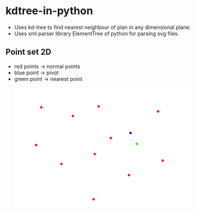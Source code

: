 # kdtree-in-python

- Uses kd-tree to find nearest neighbour of plan in any dimensional plane. 
- Uses xml parser library ElementTree of python for parsing svg files.

## Point set 2D
- red points -> normal points
- blue point -> pivot
- green point -> nearest point
![Point Set image ](https://github.com/Simply-divine/kdtree-in-python/blob/main/points.svg)

